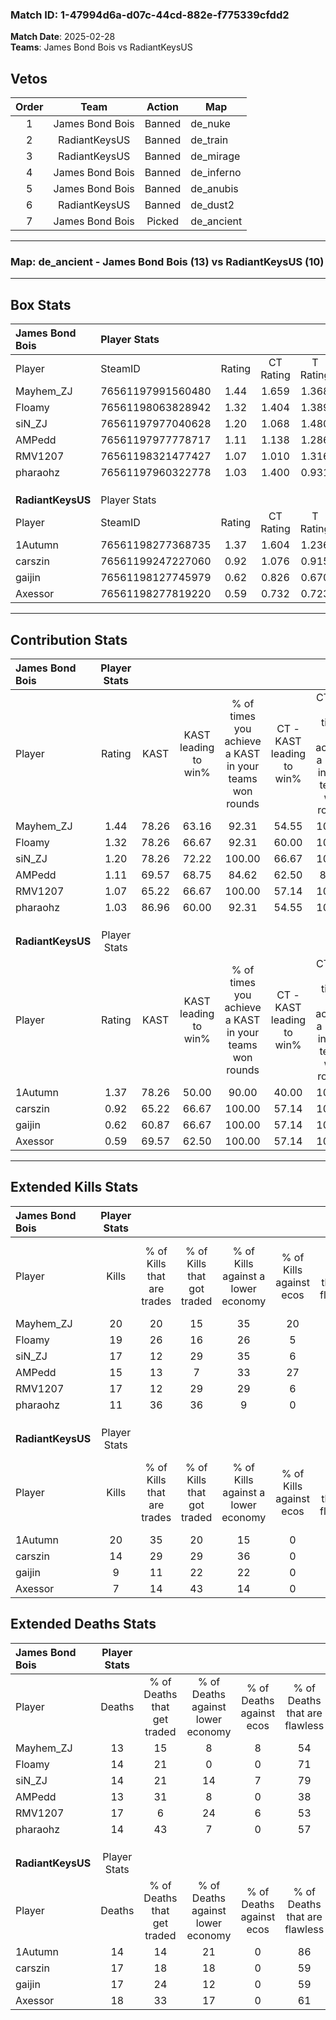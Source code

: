 ### Match ID: 1-47994d6a-d07c-44cd-882e-f775339cfdd2  
**Match Date**: 2025-02-28  
**Teams**: James Bond Bois vs RadiantKeysUS  

## Vetos  

| Order | Team | Action | Map |
| :---: | :--: | :----: | --- |
| 1 | James Bond Bois | Banned | de_nuke |
| 2 | RadiantKeysUS | Banned | de_train |
| 3 | RadiantKeysUS | Banned | de_mirage |
| 4 | James Bond Bois | Banned | de_inferno |
| 5 | James Bond Bois | Banned | de_anubis |
| 6 | RadiantKeysUS | Banned | de_dust2 |
| 7 | James Bond Bois | Picked | de_ancient |

---  

### **Map**: de_ancient - James Bond Bois (13) vs RadiantKeysUS (10)  
---  

## Box Stats  

| **James Bond Bois** | Player Stats      |        |           |          |       |      |       |         |        |      |     |
| :- | :- | :-: | :-: | :-: | :-: | :-: | :-: | :-: | :-: | :-: | :-: |
| Player              | SteamID           | Rating | CT Rating | T Rating | KAST  | ADR  | Kills | Assists | Deaths | K/D  | HS% |
| Mayhem_ZJ           | 76561197991560480 |  1.44  |   1.659   |  1.368   | 78.26 | 99.6 |  20   |    9    |   13   | 1.54 | 40  |
| Floamy              | 76561198063828942 |  1.32  |   1.404   |  1.389   | 78.26 | 84.9 |  19   |    5    |   14   | 1.36 | 52  |
| siN_ZJ              | 76561197977040628 |  1.20  |   1.068   |  1.480   | 78.26 | 70.8 |  17   |    5    |   14   | 1.21 | 41  |
| AMPedd              | 76561197977778717 |  1.11  |   1.138   |  1.286   | 69.57 | 77.0 |  15   |    8    |   13   | 1.15 | 53  |
| RMV1207             | 76561198321477427 |  1.07  |   1.010   |  1.316   | 65.22 | 83.2 |  17   |    4    |   17   | 1.00 | 52  |
| pharaohz            | 76561197960322778 |  1.03  |   1.400   |  0.931   | 86.96 | 67.2 |  11   |    8    |   14   | 0.79 | 45  |
|                     |                   |        |           |          |       |      |       |         |        |      |     |
|                     |                   |        |           |          |       |      |       |         |        |      |     |
|                     |                   |        |           |          |       |      |       |         |        |      |     |
| **RadiantKeysUS**   | Player Stats      |        |           |          |       |      |       |         |        |      |     |
| Player              | SteamID           | Rating | CT Rating | T Rating | KAST  | ADR  | Kills | Assists | Deaths | K/D  | HS% |
| 1Autumn             | 76561198277368735 |  1.37  |   1.604   |  1.236   | 78.26 | 88.7 |  20   |    5    |   14   | 1.43 | 50  |
| carszin             | 76561199247227060 |  0.92  |   1.076   |  0.915   | 65.22 | 70.9 |  14   |    6    |   17   | 0.82 | 50  |
| gaijin              | 76561198127745979 |  0.62  |   0.826   |  0.670   | 60.87 | 49.0 |   9   |    3    |   17   | 0.53 | 55  |
| Axessor             | 76561198277819220 |  0.59  |   0.732   |  0.723   | 69.57 | 42.3 |   7   |    8    |   18   | 0.39 | 71  |
---  

## Contribution Stats  

| **James Bond Bois** | Player Stats |       |                      |                                                        |                           |                                                             |                          |                                                            |
| :- | :-: | :-: | :-: | :-: | :-: | :-: | :-: | :-: |
| Player              |    Rating    | KAST  | KAST leading to win% | % of times you achieve a KAST in your teams won rounds | CT - KAST leading to win% | CT - % of times you achieve a KAST in your teams won rounds | T - KAST leading to win% | T - % of times you achieve a KAST in your teams won rounds |
| Mayhem_ZJ           |     1.44     | 78.26 |        63.16         |                         92.31                          |           54.55           |                           100.00                            |          75.00           |                           85.71                            |
| Floamy              |     1.32     | 78.26 |        66.67         |                         92.31                          |           60.00           |                           100.00                            |          75.00           |                           85.71                            |
| siN_ZJ              |     1.20     | 78.26 |        72.22         |                         100.00                         |           66.67           |                           100.00                            |          77.78           |                           100.00                           |
| AMPedd              |     1.11     | 69.57 |        68.75         |                         84.62                          |           62.50           |                            83.33                            |          75.00           |                           85.71                            |
| RMV1207             |     1.07     | 65.22 |        66.67         |                         100.00                         |           57.14           |                           100.00                            |          75.00           |                           100.00                           |
| pharaohz            |     1.03     | 86.96 |        60.00         |                         92.31                          |           54.55           |                           100.00                            |          66.67           |                           85.71                            |
|                     |              |       |                      |                                                        |                           |                                                             |                          |                                                            |
|                     |              |       |                      |                                                        |                           |                                                             |                          |                                                            |
|                     |              |       |                      |                                                        |                           |                                                             |                          |                                                            |
| **RadiantKeysUS**   | Player Stats |       |                      |                                                        |                           |                                                             |                          |                                                            |
| Player              |    Rating    | KAST  | KAST leading to win% | % of times you achieve a KAST in your teams won rounds | CT - KAST leading to win% | CT - % of times you achieve a KAST in your teams won rounds | T - KAST leading to win% | T - % of times you achieve a KAST in your teams won rounds |
| 1Autumn             |     1.37     | 78.26 |        50.00         |                         90.00                          |           40.00           |                           100.00                            |          62.50           |                           83.33                            |
| carszin             |     0.92     | 65.22 |        66.67         |                         100.00                         |           57.14           |                           100.00                            |          75.00           |                           100.00                           |
| gaijin              |     0.62     | 60.87 |        66.67         |                         100.00                         |           57.14           |                           100.00                            |          75.00           |                           100.00                           |
| Axessor             |     0.59     | 69.57 |        62.50         |                         100.00                         |           57.14           |                           100.00                            |          66.67           |                           100.00                           |
---  

## Extended Kills Stats  

| **James Bond Bois** | Player Stats |                            |                            |                                    |                         |                              |                                 |                                       |                    |           |
| :- | :-: | :-: | :-: | :-: | :-: | :-: | :-: | :-: | :-: | :-: |
| Player              |    Kills     | % of Kills that are trades | % of Kills that got traded | % of Kills against a lower economy | % of Kills against ecos | % of Kills that are flawless | % of Kills that are close duels | % of Kills that are assisted by flash | Pistol Round Kills | AWP Kills |
| Mayhem_ZJ           |      20      |             20             |             15             |                 35                 |           20            |              60              |               10                |                   5                   |         1          |     0     |
| Floamy              |      19      |             26             |             16             |                 26                 |            5            |              53              |                0                |                  16                   |         1          |     0     |
| siN_ZJ              |      17      |             12             |             29             |                 35                 |            6            |              76              |                6                |                   0                   |         1          |     0     |
| AMPedd              |      15      |             13             |             7              |                 33                 |           27            |              67              |                0                |                   0                   |         0          |     0     |
| RMV1207             |      17      |             12             |             29             |                 29                 |            6            |              65              |                0                |                   0                   |         2          |     0     |
| pharaohz            |      11      |             36             |             36             |                 9                  |            0            |              55              |                0                |                   0                   |         1          |     0     |
|                     |              |                            |                            |                                    |                         |                              |                                 |                                       |                    |           |
|                     |              |                            |                            |                                    |                         |                              |                                 |                                       |                    |           |
|                     |              |                            |                            |                                    |                         |                              |                                 |                                       |                    |           |
| **RadiantKeysUS**   | Player Stats |                            |                            |                                    |                         |                              |                                 |                                       |                    |           |
| Player              |    Kills     | % of Kills that are trades | % of Kills that got traded | % of Kills against a lower economy | % of Kills against ecos | % of Kills that are flawless | % of Kills that are close duels | % of Kills that are assisted by flash | Pistol Round Kills | AWP Kills |
| 1Autumn             |      20      |             35             |             20             |                 15                 |            0            |              70              |                5                |                   5                   |         1          |     6     |
| carszin             |      14      |             29             |             29             |                 36                 |            0            |              71              |                7                |                   7                   |         4          |     0     |
| gaijin              |      9       |             11             |             22             |                 22                 |            0            |              22              |               22                |                  22                   |         2          |     0     |
| Axessor             |      7       |             14             |             43             |                 14                 |            0            |              71              |               14                |                  14                   |         2          |     1     |
## Extended Deaths Stats  

| **James Bond Bois** | Player Stats |                             |                                   |                          |                               |                            |                           |               |
| :- | :-: | :-: | :-: | :-: | :-: | :-: | :-: | :-: |
| Player              |    Deaths    | % of Deaths that get traded | % of Deaths against lower economy | % of Deaths against ecos | % of Deaths that are flawless | % of Deaths that are close | % of Deaths while blinded | Deaths to AWP |
| Mayhem_ZJ           |      13      |             15              |                 8                 |            8             |              54               |             15             |            15             |       2       |
| Floamy              |      14      |             21              |                 0                 |            0             |              71               |             7              |             0             |       1       |
| siN_ZJ              |      14      |             21              |                14                 |            7             |              79               |             0              |             7             |       2       |
| AMPedd              |      13      |             31              |                 8                 |            0             |              38               |             8              |             8             |       1       |
| RMV1207             |      17      |              6              |                24                 |            6             |              53               |             6              |             0             |       0       |
| pharaohz            |      14      |             43              |                 7                 |            0             |              57               |             7              |             7             |       1       |
|                     |              |                             |                                   |                          |                               |                            |                           |               |
|                     |              |                             |                                   |                          |                               |                            |                           |               |
|                     |              |                             |                                   |                          |                               |                            |                           |               |
| **RadiantKeysUS**   | Player Stats |                             |                                   |                          |                               |                            |                           |               |
| Player              |    Deaths    | % of Deaths that get traded | % of Deaths against lower economy | % of Deaths against ecos | % of Deaths that are flawless | % of Deaths that are close | % of Deaths while blinded | Deaths to AWP |
| 1Autumn             |      14      |             14              |                21                 |            0             |              86               |             7              |             0             |       0       |
| carszin             |      17      |             18              |                18                 |            0             |              59               |             0              |            12             |       0       |
| gaijin              |      17      |             24              |                12                 |            0             |              59               |             0              |             6             |       0       |
| Axessor             |      18      |             33              |                17                 |            0             |              61               |             6              |             6             |       0       |
